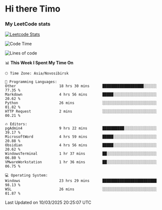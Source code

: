 # Hi there Timo
### My LeetCode stats
[![Leetcode Stats](https://leetcard.jacoblin.cool/przdtl?border=0&radius=20&ext=heatmap&theme=nord)](https://leetcode.com/przdtl)

<!--START_SECTION:waka-->
![Code Time](http://img.shields.io/badge/Code%20Time-664%20hrs%2012%20mins-blue)

![Lines of code](https://img.shields.io/badge/From%20Hello%20World%20I%27ve%20Written-84.0%20thousand%20lines%20of%20code-blue)

📊 **This Week I Spent My Time On** 

```text
🕑︎ Time Zone: Asia/Novosibirsk

💬 Programming Languages: 
Other                    18 hrs 30 mins      ███████████████████░░░░░░   77.35 % 
Markdown                 4 hrs 56 mins       █████░░░░░░░░░░░░░░░░░░░░   20.62 % 
Python                   26 mins             ░░░░░░░░░░░░░░░░░░░░░░░░░   01.82 % 
HTTP Request             2 mins              ░░░░░░░░░░░░░░░░░░░░░░░░░   00.21 % 

🔥 Editors: 
pgAdmin4                 9 hrs 22 mins       ██████████░░░░░░░░░░░░░░░   39.17 % 
MicrosoftWord            4 hrs 59 mins       █████░░░░░░░░░░░░░░░░░░░░   20.88 % 
Obsidian                 4 hrs 56 mins       █████░░░░░░░░░░░░░░░░░░░░   20.62 % 
WindowsTerminal          1 hr 37 mins        ██░░░░░░░░░░░░░░░░░░░░░░░   06.80 % 
VMwareWorkstation        1 hr 36 mins        ██░░░░░░░░░░░░░░░░░░░░░░░   06.75 % 

💻 Operating System: 
Windows                  23 hrs 29 mins      █████████████████████████   98.13 % 
WSL                      26 mins             ░░░░░░░░░░░░░░░░░░░░░░░░░   01.87 % 
```


 Last Updated on 10/03/2025 20:25:07 UTC
<!--END_SECTION:waka-->
